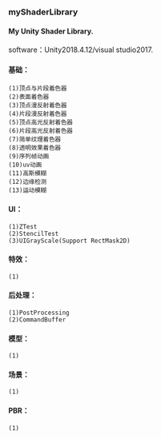 ### myShaderLibrary
#### My Unity Shader Library.

software：Unity2018.4.12/visual studio2017.

#### 基础：
    (1)顶点与片段着色器
    (2)表面着色器
    (3)顶点漫反射着色器
    (4)片段漫反射着色器
    (5)顶点高光反射着色器
    (6)片段高光反射着色器
    (7)简单纹理着色器
    (8)透明效果着色器
    (9)序列帧动画
    (10)uv动画
    (11)高斯模糊
    (12)边缘检测
    (13)运动模糊
	
#### UI：
    (1)ZTest
    (2)StencilTest
    (3)UIGrayScale(Support RectMask2D)
	
#### 特效：
    (1)
	
#### 后处理：
    (1)PostProcessing
    (2)CommandBuffer
	
#### 模型：
    (1)
	
#### 场景：
    (1)
		
#### PBR：
    (1)
